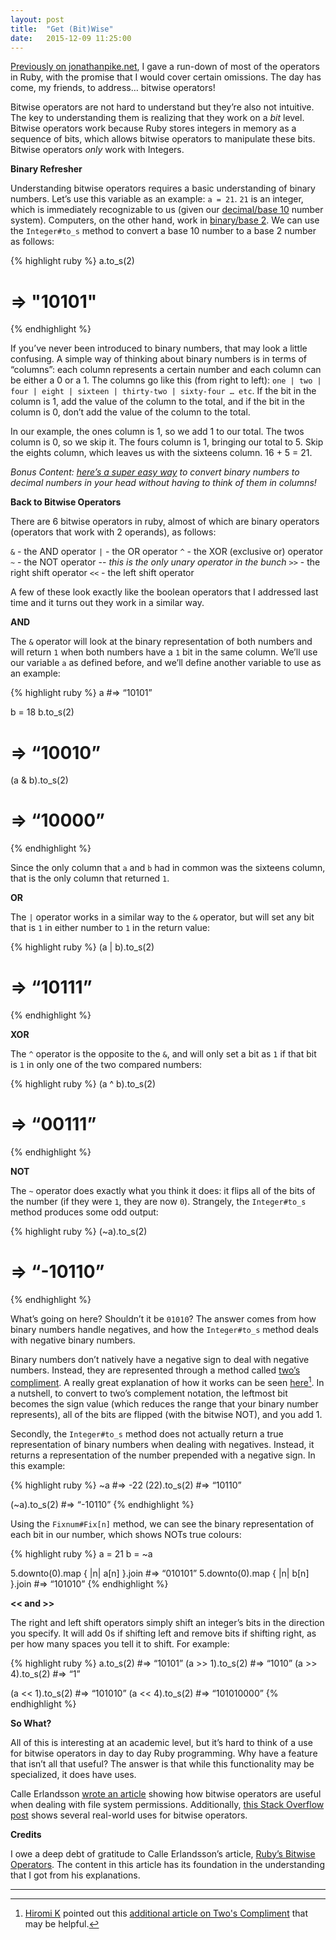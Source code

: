 ```yaml
---
layout: post
title:  "Get (Bit)Wise"
date:   2015-12-09 11:25:00
---
```


[Previously on jonathanpike.net](http://jonathanpike.net/2015/11/24/Smooth-Ruby-Operators.html), I gave a run-down of most of the operators in Ruby, with the promise that I would cover certain omissions.  The day has come, my friends, to address… bitwise operators!  

Bitwise operators are not hard to understand but they’re also not intuitive.  The key to understanding them is realizing that they work on a _bit_ level.  Bitwise operators work because Ruby stores integers in memory as a sequence of bits, which allows bitwise operators to manipulate these bits.  Bitwise operators _only_ work with Integers. 

**Binary Refresher**

Understanding bitwise operators requires a basic understanding of binary numbers.  Let’s use this variable as an example: `a = 21`.  `21` is an integer, which is immediately recognizable to us (given our [decimal/base 10](https://en.wikipedia.org/wiki/Decimal) number system).  Computers, on the other hand, work in [binary/base 2](https://en.wikipedia.org/wiki/Binary_number).  We can use the `Integer#to_s` method to convert a base 10 number to a base 2 number as follows: 

{% highlight ruby %}
a.to_s(2)
# => "10101"
{% endhighlight %}

If you’ve never been introduced to binary numbers, that may look a little confusing.  A simple way of thinking about binary numbers is in terms of “columns”: each column represents a certain number and each column can be either a 0 or a 1.  The columns go like this (from right to left): `one | two | four | eight | sixteen | thirty-two | sixty-four … etc`.  If the bit in the column is 1, add the value of the column to the total, and if the bit in the column is 0, don’t add the value of the column to the total. 

In our example, the ones column is 1, so we add 1 to our total.  The twos column is 0, so we skip it.  The fours column is 1, bringing our total to 5.  Skip the eights column, which leaves us with the sixteens column. 16 + 5 = 21. 

_Bonus Content:  [here’s a super easy way](http://www.zenoli.net/2007/03/quickly-convert-binary-to-decimal-in-your-head/) to convert binary numbers to decimal numbers in your head without having to think of them in columns!_

**Back to Bitwise Operators**

There are 6 bitwise operators in ruby, almost of which are binary operators (operators that work with 2 operands), as follows: 

`&` - the AND operator
`|` - the OR operator
`^` - the XOR (exclusive or) operator
`~` - the NOT operator -- _this is the only unary operator in the bunch_
`>>` - the right shift operator
`<<` - the left shift operator

A few of these look exactly like the boolean operators that I addressed last time and it turns out they work in a similar way.

**AND**

The `&` operator will look at the binary representation of both numbers and will return `1` when both numbers have a `1` bit in the same column.  We’ll use our variable `a` as defined before, and we’ll define another variable to use as an example: 

{% highlight ruby %}
a #=> “10101”

b = 18
b.to_s(2)
# => “10010”

(a & b).to_s(2) 
# => “10000”
{% endhighlight %}

Since the only column that `a` and `b` had in common was the sixteens column, that is the only column that returned `1`. 

**OR**

The `|` operator works in a similar way to the `&` operator, but will set any bit that is `1` in either number to `1` in the return value: 

{% highlight ruby %}
(a | b).to_s(2)
# => “10111”
{% endhighlight %}

**XOR**

The `^` operator is the opposite to the `&`, and will only set a bit as `1` if that bit is `1` in only one of the two compared numbers: 

{% highlight ruby %}
(a ^ b).to_s(2)
# => “00111”
{% endhighlight %}

**NOT**

The `~` operator does exactly what you think it does: it  flips all of the bits of the number (if they were `1`, they are now `0`).  Strangely, the `Integer#to_s` method produces some odd output: 

{% highlight ruby %}
(~a).to_s(2)
# => “-10110”
{% endhighlight %}
  
What’s going on here?  Shouldn’t it be `01010`? The answer comes from how binary numbers handle negatives, and how the `Integer#to_s` method deals with negative binary numbers. 

Binary numbers don’t natively have a negative sign to deal with negative numbers.  Instead, they are represented through a method called [two’s compliment](https://en.wikipedia.org/wiki/Two%27s_complement).  A really great explanation of how it works can be seen [here](https://www.youtube.com/watch?v=ZLA0Ahymiv8)[^1].  In a nutshell, to convert to two’s complement notation, the leftmost bit becomes the sign value (which reduces the range that your binary number represents), all of the bits are flipped (with the bitwise NOT), and you add 1.  

Secondly, the `Integer#to_s` method does not actually return a true representation of binary numbers when dealing with negatives.  Instead, it returns a representation of the number prepended with a negative sign.  In this example: 

{% highlight ruby %}
~a #=> -22
(22).to_s(2) #=> “10110”

(~a).to_s(2) #=> “-10110”
{% endhighlight %}

Using the `Fixnum#Fix[n]` method, we can see the binary representation of each bit in our number, which shows NOTs true colours: 

{% highlight ruby %}
a = 21
b = ~a

5.downto(0).map { |n| a[n] }.join #=> “010101”
5.downto(0).map { |n| b[n] }.join #=> “101010”
{% endhighlight %}

**<< and >>**

The right and left shift operators simply shift an integer’s bits in the direction you specify.  It will add 0s if shifting left and remove bits if shifting right, as per how many spaces you tell it to shift.  For example: 

{% highlight ruby %}
a.to_s(2) #=> “10101”
(a >> 1).to_s(2) #=> “1010”
(a >> 4).to_s(2) #=> “1”

(a << 1).to_s(2) #=> “101010”
(a << 4).to_s(2) #=> “101010000”
{% endhighlight %}

**So What?**

All of this is interesting at an academic level, but it’s hard to think of a use for bitwise operators in day to day Ruby programming.  Why have a feature that isn’t all that useful?  The answer is that while this functionality may be specialized, it does have uses.  

Calle Erlandsson [wrote an article](http://www.calleerlandsson.com/2015/02/16/flags-bitmasks-and-unix-file-system-permissions-in-ruby/) showing how bitwise operators are useful when dealing with file system permissions.  Additionally, [this Stack Overflow post](http://stackoverflow.com/questions/2096916/real-world-use-cases-of-bitwise-operators) shows several real-world uses for bitwise operators. 

**Credits**

I owe a deep debt of gratitude to Calle Erlandsson’s article, [Ruby’s Bitwise Operators](http://www.calleerlandsson.com/2014/02/06/rubys-bitwise-operators/).  The content in this article has its foundation in the understanding that I got from his explanations.  

<hr />

[^1]: [Hiromi K](http://hkawanishi.github.io) pointed out this [additional article on Two's Compliment](http://www.cs.cornell.edu/~tomf/notes/cps104/twoscomp.html) that may be helpful. 